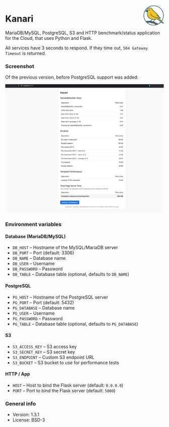 <img src="img/logo.svg" alt="Kanari" align="right" width="64px"></img>

# Kanari

MariaDB/MySQL, PostgreSQL, S3 and HTTP benchmark/status application for the Cloud, that uses Python and Flask.

All services have 3 seconds to respond. If they time out, `504 Gateway Timeout` is returned.

### Screenshot

Of the previous version, before PostgreSQL support was added:

![Screenshot](img/2025-03-26-screenshot.png)

### Environment variables

#### Database (MariaDB/MySQL)

- `DB_HOST` – Hostname of the MySQL/MariaDB server
- `DB_PORT` – Port (default: 3306)
- `DB_NAME` – Database name
- `DB_USER` – Username
- `DB_PASSWORD` – Password
- `DB_TABLE` – Database table (optional, defaults to `DB_NAME`)

#### PostgreSQL

- `PG_HOST` – Hostname of the PostgreSQL server
- `PG_PORT` – Port (default: 5432)
- `PG_DATABASE` – Database name
- `PG_USER` – Username
- `PG_PASSWORD` – Password
- `PG_TABLE` – Database table (optional, defaults to `PG_DATABASE`)

#### S3

- `S3_ACCESS_KEY` – S3 access key
- `S3_SECRET_KEY` – S3 secret key
- `S3_ENDPOINT` – Custom S3 endpoint URL
- `S3_BUCKET` – S3 bucket to use for performance tests

#### HTTP / App
- `HOST` – Host to bind the Flask server (default: `0.0.0.0`)
- `PORT` – Port to bind the Flask server (default: `5000`)

### General info

* Version: 1.3.1
* License: BSD-3
